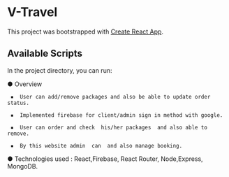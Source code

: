 # V-Travel

This project was bootstrapped with [Create React App](https://v-travel-a87bb.web.app).

## Available Scripts

In the project directory, you can run:

●	Overview

     ▪	User can add/remove packages and also be able to update order status.

     ▪	Implemented firebase for client/admin sign in method with google.

     ▪	User can order and check  his/her packages  and also able to remove.
   
     ▪	By this website admin  can  and also manage booking.

●	Technologies used : React,Firebase, React Router, Node,Express, MongoDB.

